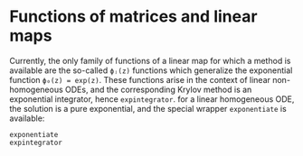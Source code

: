 # Functions of matrices and linear maps
Currently, the only family of functions of a linear map for which a method is available are
the so-called `ϕⱼ(z)` functions which generalize the exponential function `ϕ₀(z) = exp(z)`.
These functions arise in the context of linear non-homogeneous ODEs, and the corresponding
Krylov method is an exponential integrator, hence `expintegrator`. for a linear
homogeneous ODE, the solution is a pure exponential, and the special wrapper `exponentiate`
is available:

```@docs
exponentiate
expintegrator
```
